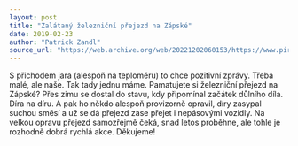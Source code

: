 ```yaml
---
layout: post
title: "Zalátaný železniční přejezd na Zápské"
date: 2019-02-23
author: "Patrick Zandl"
source_url: "https://web.archive.org/web/20221202060153/https://www.piratibrandys.cz/clanek/2019-02-23-zalatany-zeleznicni-prejezd-na-zapske"
---
```

S přichodem jara (alespoň na teploměru) to chce pozitivní zprávy. Třeba malé, ale naše. Tak tady jednu máme. Pamatujete si železniční přejezd na Zápské? Přes zimu se dostal do stavu, kdy připomínal začátek důlního díla. Díra na díru. A pak ho někdo alespoň provizorně opravil, díry zasypal suchou směsí a už se dá přejezd zase přejet i nepásovými vozidly. Na velkou opravu přejezd samozřejmě čeká, snad letos proběhne, ale tohle je rozhodně dobrá rychlá akce. Děkujeme!

